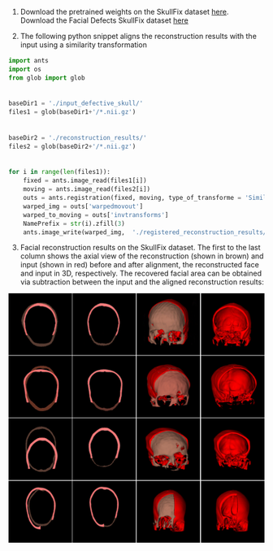 1. Download the pretrained weights on the SkullFix dataset [here](https://files.icg.tugraz.at/f/d6b9f18c422948a8b0f1/?dl=1). <br>
Download the Facial Defects SkullFix dataset [here](https://files.icg.tugraz.at/f/5b7f31c4465b437e996d/?dl=1)

2. The following python snippet aligns the reconstruction results with the input using a similarity transformation

```Python
import ants
import os
from glob import glob


baseDir1 = './input_defective_skull/'
files1 = glob(baseDir1+'/*.nii.gz')


baseDir2 = './reconstruction_results/'
files2 = glob(baseDir2+'/*.nii.gz')


for i in range(len(files1)):
    fixed = ants.image_read(files1[i])
    moving = ants.image_read(files2[i])
    outs = ants.registration(fixed, moving, type_of_transforme = 'Similarity')
    warped_img = outs['warpedmovout']
    warped_to_moving = outs['invtransforms']
    NamePrefix = str(i).zfill(3)
    ants.image_write(warped_img,  './registered_reconstruction_results/'+ NamePrefix +'.nii.gz')


```


3. Facial reconstruction results on the SkullFix dataset. The first to the last column shows the axial view of the reconstruction (shown in brown) and input (shown in red) before and after alignment, the reconstructed face and input in 3D, respectively. The recovered facial area can be obtained via subtraction between the input and the aligned reconstruction results:
<img src="https://github.com/Jianningli/research-contributions/blob/master/SkullRec/figs/monai_results.png" alt="dataset" width="600"/>

